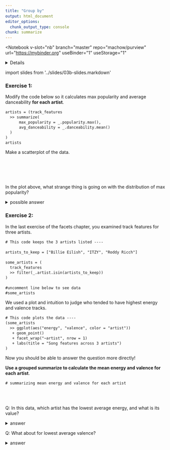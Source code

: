 ```yaml
---
title: "Group by"
output: html_document
editor_options: 
  chunk_output_type: console
chunk: summarize
---
```


<Notebook
  v-slot="nb"
  branch="master"
  repo="machow/purview"
  url="https://mybinder.org"
  useBinder="1"
  useStorage="1"
  >


<details v-fix-codemirror v-show="nb.debut">
<code-cell  :status="nb.status" :onExecute="nb.execute" :onReady="nb.updateSetupCode"  language="python">


    # TODO: explain how to run this, and that they only need the gist (loads tools)
    
    # wranglign ---------
    import pandas as pd
    from siuba import *
    
    # plotting ----------
    from plotnine import *
    
    theme_set(theme_classic(base_family = "Noto Sans CJK JP"))
    
    # data --------------
    #fname = "/Users/machow/Dropbox/Repo/siublocks-org/intro-tidyverse/tutorial/data/music200.csv"
    fname = "https://siublocks.s3.us-east-2.amazonaws.com/course-data/music200.csv"
    music_top200 = pd.read_csv(fname)
    
    # tracks
    #fname = "/Users/machow/Dropbox/Repo/siublocks-org/intro-tidyverse/tutorial/data/track_features.csv"
    fname = "https://siublocks.s3.us-east-2.amazonaws.com/course-data/track_features.csv"
    track_features = pd.read_csv(fname)
    
    # student support ----------
    from siuba import pipe
    from IPython.display import HTML, display
    from siututor import Blank
    ___ = Blank()
    
    # DataFrame display --------
    pd.set_option("display.max_rows", 6)
    
    from IPython import get_ipython
    # special ipython function to get the html formatter
    html_formatter = get_ipython().display_formatter.formatters['text/html']
    
    # here, we avoid the default df._repr_html_ method, since it inlines css
    # (style tags make vue angry)
    html_formatter.for_type(
        pd.DataFrame,
        lambda df: df.to_html(max_rows = pd.get_option("display.max_rows"), show_dimensions = True)
    )
    
    # remove the <ggplot: (528...)> printout
    html_formatter.for_type(ggplot, lambda g: "")
    




</code-cell>
</details>


import slides from '../slides/03b-slides.markdown'

<RevealSlides :slides="slides" />

### Exercise 1:

Modify the code below so it calculates max popularity and average danceability **for each artist**.

<code-cell  :status="nb.status" :onExecute="nb.execute"  ex="a" :exIndx="0" language="python">


    artists = (track_features
      >> summarize(
          max_popularity = _.popularity.max(),
          avg_danceability = _.danceability.mean()
      )
    )
    artists


<template v-slot:output>




<table border="1" class="dataframe">
  <thead>
    <tr style="text-align: right;">
      <th></th>
      <th>max_popularity</th>
      <th>avg_danceability</th>
    </tr>
  </thead>
  <tbody>
    <tr>
      <th>0</th>
      <td>99</td>
      <td>0.677941</td>
    </tr>
  </tbody>
</table>
<p>1 rows × 2 columns</p>



</template>

</code-cell>


Make a scatterplot of the data.

<code-cell  :status="nb.status" :onExecute="nb.execute"  ex="a" :exIndx="0" language="python">


<pre><code>



</code></pre>


</code-cell>


In the plot above, what strange thing is going on with the distribution of max popularity?

<details>
<summary>possible answer</summary>

There are many artists with a max popularity of 0! 
  
</details>    

### Exercise 2:

In the last exercise of the facets chapter, you examined track features for three artists.

<code-cell  :status="nb.status" :onExecute="nb.execute"  ex="a" :exIndx="0" language="python">


    # This code keeps the 3 artists listed ----
    
    artists_to_keep = ["Billie Eilish", "ITZY", "Roddy Ricch"]
    
    some_artists = (
      track_features
      >> filter(_.artist.isin(artists_to_keep))
    )
    
    #uncomment line below to see data
    #some_artists




</code-cell>


We used a plot and intuition to judge who tended to have highest energy and valence tracks.

<code-cell  :status="nb.status" :onExecute="nb.execute"  ex="a" :exIndx="0" language="python">


    # This code plots the data ----
    (some_artists
      >> ggplot(aes("energy", "valence", color = "artist"))
       + geom_point()
       + facet_wrap("~artist", nrow = 1)
       + labs(title = "Song features across 3 artists")
    )


<template v-slot:output>

    /Users/machow/.virtualenvs/siublocks-org/lib/python3.7/site-packages/plotnine/utils.py:1246: FutureWarning: is_categorical is deprecated and will be removed in a future version.  Use is_categorical_dtype instead
      if pdtypes.is_categorical(arr):



![png](./03b-group-by_files/03b-group-by_11_1.png)









</template>

</code-cell>


Now you should be able to answer the question more directly!

**Use a grouped summarize to calculate the mean energy and valence for each artist**.

<code-cell  :status="nb.status" :onExecute="nb.execute"  ex="a" :exIndx="0" language="python">


<pre><code># summarizing mean energy and valence for each artist



</code></pre>


</code-cell>


Q: In this data, which artist has the lowest average energy, and what is its value?

<details><summary>answer</summary>Billie Eilish, 0.321004</details>

Q: What about for lowest average valence?

<details><summary>answer</summary>Billie Eilish, 0.266948</details>


</Notebook>


